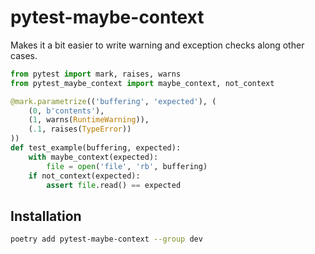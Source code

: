 # pytest-maybe-context

Makes it a bit easier to write warning and exception checks along other cases.

```python
from pytest import mark, raises, warns
from pytest_maybe_context import maybe_context, not_context

@mark.parametrize(('buffering', 'expected'), (
    (0, b'contents'),
    (1, warns(RuntimeWarning)),
    (.1, raises(TypeError))
))
def test_example(buffering, expected):
    with maybe_context(expected):
        file = open('file', 'rb', buffering)
    if not_context(expected):
        assert file.read() == expected
```

## Installation

```bash
poetry add pytest-maybe-context --group dev
```
